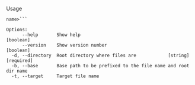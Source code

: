 Usage 
```node . -d <directory to scan> -b <base url to prefix to link> -t <target file
name>```

Options:
      --help       Show help                                           [boolean]
      --version    Show version number                                 [boolean]
  -d, --directory  Root directory where files are            [string] [required]
  -b, --base       Base path to be prefixed to the file name and root dir name
  -t, --target     Target file name